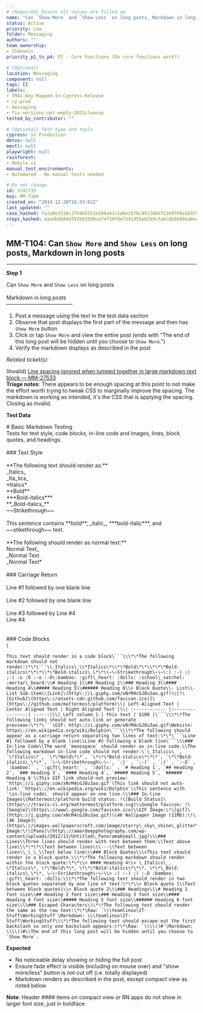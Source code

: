 ```yaml
---
# (Required) Ensure all values are filled up
name: "Can `Show More` and `Show Less` on long posts, Markdown in long posts"
status: Active
priority: Low
folder: Messaging
authors: ""
team_ownership:
- Channels
priority_p1_to_p4: P2 - Core Functions (Do core functions work?)

# (Optional)
location: Messaging
component: null
tags: []
labels:
- TM4J-Key-Mapped-In-Cypress-Release
- cy-prod
- messaging
- fix-versions-not-empty-2022cleanup
tested_by_contributor: ""

# (Optional) Test type and tools
cypress: in Production
detox: null
mmctl: null
playwright: null
rainforest:
- Mobile v1
manual_test_environments:
- Automated - No manual tests needed

# Do not change
id: 3741735
key: MM-T104
created_on: "2019-12-20T16:33:01Z"
last_updated: ""
case_hashed: fa2a0e3538c3754b5551e50ba42c1e6ecb76c891188d72169709a563f5bad022dd693728f95f3f4ac805f91761077680
steps_hashed: eaadbdb0de592b01b99ce74f39fde7341955e8269cfa6cdb9849ea8ee67b53f740831fecb1badf99a31c059ae9e912db
---
```


<!-- (Auto-generated) Based on frontmatter's "key" and "name" -->

## MM-T104: Can `Show More` and `Show Less` on long posts, Markdown in long posts

---

**Step 1**

Can `Show More` and `Show Less` on long posts\
\
Markdown in long posts\
–––––––––––––––––––––––––

1. Post a message using the text in the test data section
2. Observe that post displays the first part of the message and then has `Show More` button
3. Click or tap `Show More` and view the entire post (ends with "The end of this long post will be hidden until you choose to `Show More`.")
4. Verify the markdown displays as described in the post

_Related ticket(s):_

(Invalid) [Line spacing ignored when lumped together in large markdown text block — MM-27533](https://mattermost.atlassian.net/browse/MM-27533)\
**Triage notes**: There appears to be enough spacing at this point to not make the effort worth trying to tweak CSS to marginally improve the spacing. The markdown is working as intended, it's the CSS that is applying the spacing. Closing as invalid.

**Test Data**

\# Basic Markdown Testing\
Tests for text style, code blocks, in-line code and images, lines, block quotes, and headings.\
\
\### Text Style\
\
\*\*The following text should render as:\*\*\
\_Italics\_\
\_Ita\_lics\_\
\*Italics\*\
\*\*Bold\*\*\
\*\*\*Bold-italics\*\*\*\
\*\*\_Bold-italics\_\*\*\
\~\~Strikethrough\~\~\
\
This sentence contains \*\*bold\*\*, \_italic\_, \*\*\*bold-italic\*\*\*, and \~\~stikethrough\~\~ text.\
\
\*\*The following should render as normal text:\*\*\
Normal Text\_\
\_Normal Text\
\_Normal Text\*\
\
\### Carriage Return\
\
Line #1 followed by one blank line\
\
Line #2 followed by one blank line\
\
Line #3 followed by Line #4\
Line #4\
\
\
\### Code Blocks\
\\

````
This text should render in a code block\```\\\*\*The following markdown should not render:\*\*\```\\_Italics\_\\*Italics\*\\*\*Bold\*\*\\*\*\*Bold-italics\*\*\*\\*\*Bold-italics\_\*\*\\~\~Strikethrough\~\~\:) :-) ;) ;-) :o :O :-o :-O\:bamboo: :gift\_heart: :dolls: :school\_satchel: :mortar\_board:\\# Heading 1\\## Heading 2\\### Heading 3\\#### Heading 4\\##### Heading 5\\###### Heading 6\\> Block Quote\\- List\\- List Sub-item\\[Link]\(http\://i.giphy.com/xNrM4cGJ8u3ao.gif)\\[!\[Github]\(https\://assets-cdn.github.com/favicon.ico)]\(https\://github.com/mattermost/platform)\\| Left-Aligned Text | Center Aligned Text | Right Aligned Text |\\| :------------ |:---------------:| -----:|\\| Left column 1 | this text | $100 |\```\\\*\*The following links should not auto-link or generate previews:\*\*\```\GIF: http\://i.giphy.com/xNrM4cGJ8u3ao.gif\Website: https\://en.wikipedia.org/wiki/Dolphin\```\\\*\*The following should appear as a carriage return separating two lines of text:\*\*\```\Line #1 followed by a blank line\\Line #2 following a blank line\```\\\### In-line Code\\The word `monospace` should render as in-line code.\\The following markdown in-line code should not render:\`\_Italics\_`, `\*Italics\*`, `\*\*Bold\*\*`, `\*\*\*Bold-italics\*\*\*`, `\*\*Bold-italics\_\*\*`, `\~\~Strikethrough\~\~`, `:)` , `:-)` , `;)` , `:-O` , `:bamboo:` , `:gift\_heart:` , `:dolls:` , `# Heading 1`, `## Heading 2`, `### Heading 3`, `#### Heading 4`, `##### Heading 5`, `###### Heading 6`\\This GIF link should not preview: `http\://i.giphy.com/xNrM4cGJ8u3ao.gif`\This link should not auto-link: `https\://en.wikipedia.org/wiki/Dolphin`\\This sentence with `\in-line code\` should appear on one line.\\\### In-line Images\\Mattermost/platform build status: !\[Build Status]\(https\://travis-ci.org/mattermost/platform.svg)\\Google favicon: !\[Google]\(https\://www\.google.com/favicon.ico)\\GIF Image:\!\[gif]\(http\://i.giphy.com/xNrM4cGJ8u3ao.gif)\\4K Wallpaper Image (11Mb):\!\[4K Image]\(https\://images.wallpaperscraft.com/image/starry\_sky\_shine\_glitter\_118976\_3840x2160.jpg)\\Panorama Image:\!\[Pano]\(http\://amardeepphotography.com/wp-content/uploads/2012/11/Untitled\_Panorama6small.jpg)\\\### Lines\\Three lines should render with text between them:\\Text above line\\\*\*\*\\Text between lines\\\---\\Text between lines\\_\_\_\\Text below line\\\### Block Quotes\\\>This text should render in a block quote.\\\*\*The following markdown should render within the block quote:\*\*\\> #### Heading 4\\> \_Italics\_, \*Italics\*, \*\*Bold\*\*, \*\*\*Bold-italics\*\*\*, \*\*\_Bold-italics\_\*\*, \~\~Strikethrough\~\~\\> :) :-) ;) :-O :bamboo: :gift\_heart: :dolls:\\\*\*The following text should render in two block quotes separated by one line of text:\*\*\\> Block quote 1\\Text between block quotes\\\> Block quote 2\\\### Headings\\\# Heading 1 font size\\## Heading 2 font size\\### Heading 3 font size\\#### Heading 4 font size\\##### Heading 5 font size\\###### Heading 6 font size\\\\### Escaped Characters\\\*\*The following text should render the same as the raw text:\*\*\Raw: `\\\teamlinux\IT-Stuff\WorkingStuff`\Markdown: \\\teamlinux\IT-Stuff\WorkingStuff\\\*\*The following text should escape out the first backslash so only one backslash appears:\*\*\Raw: `\\\\()#`\Markdown: \\\\()#\\The end of this long post will be hidden until you choose to `Show More`.
````

**Expected**

- No noticeable delay showing or hiding the full post
- Ensure fade effect is visible (including on mouse over) and "show more/less" button is not cut off (i.e. totally displayed)
- Markdown renders as described in the post, except compact view as noted below

**Note**: Header #### items on compact view or RN apps do not show in larger font size, just in boldface
